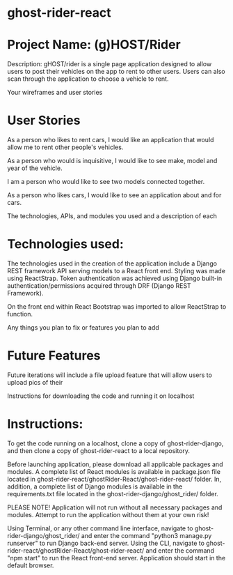 # ghost-rider-react

<h1>Project Name: (g)HOST/Rider</h1>
<p>Description:  gHOST/rider is a single page application designed to allow users to post their vehicles 
on the app to rent to other users.  Users can also scan through the application to choose a vehicle to rent.  </p>


Your wireframes and user stories
<h1>User Stories</h1>
<p>As a person who likes to rent cars, I would like an application that would allow me to rent other people's vehicles.</p>
<p>As a person who would is inquisitive, I would like to see make, model and year of the vehicle. </p>
<p>I am a person who would like to see two models connected together.</p>
<p>As a person who likes cars, I would like to see an application about and for cars.</p>

The technologies, APIs, and modules you used and a description of each
<h1>Technologies used:</h1>
<p>The technologies used in the creation of the application include a Django REST framework API serving models to a React front end.  Styling was made using ReactStrap.  Token authentication was achieved using Django built-in authentication/permissions acquired through DRF (Django REST Framework).</p>
<p>On the front end within React Bootstrap was imported to allow ReactStrap to function.  </p>

Any things you plan to fix or features you plan to add
<h1>Future Features</h1>
<p>Future iterations will include a file upload feature that will allow users to upload pics of their </p>

Instructions for downloading the code and running it on localhost
<h1>Instructions:</h1>
<p>To get the code running on a localhost, clone a copy of ghost-rider-django, and then clone a copy of ghost-rider-react to a local repository.</p>  
<p>Before launching application, please download all applicable packages and modules.  A complete list of React modules is available in package.json file located in ghost-rider-react/ghostRider-React/ghost-rider-react/ folder.  In, addition, a complete list of Django modules is available in the requirements.txt file located in the ghost-rider-django/ghost_rider/ folder.</p>
<p>PLEASE NOTE!  Application will not run without all necessary packages and modules.  Attempt to run the application without them at your own risk!</p>
<p>Using Terminal, or any other command line interface, navigate to ghost-rider-django/ghost_rider/ and enter the command "python3 manage.py runserver" to run Django back-end server.  Using the CLI, navigate to ghost-rider-react/ghostRider-React/ghost-rider-react/ and enter the command "npm start" to run the React front-end server.  Application should start in the default browser.  </p>